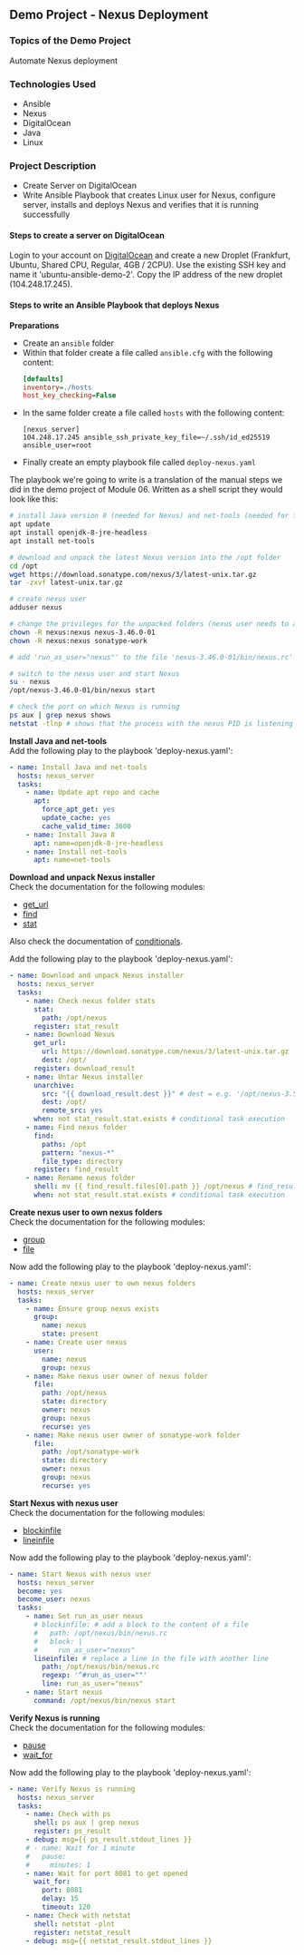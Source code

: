 ## Demo Project - Nexus Deployment

### Topics of the Demo Project
Automate Nexus deployment

### Technologies Used
- Ansible
- Nexus
- DigitalOcean
- Java
- Linux

### Project Description
- Create Server on DigitalOcean
- Write Ansible Playbook that creates Linux user for Nexus, configure server, installs and deploys Nexus and verifies that it is running successfully


#### Steps to create a server on DigitalOcean
Login to your account on [DigitalOcean](https://cloud.digitalocean.com/login) and create a new Droplet (Frankfurt, Ubuntu, Shared CPU, Regular, 4GB / 2CPU). Use the existing SSH key and name it 'ubuntu-ansible-demo-2'. Copy the IP address of the new droplet (104.248.17.245).


#### Steps to write an Ansible Playbook that deploys Nexus

**Preparations**
- Create an `ansible` folder
- Within that folder create a file called `ansible.cfg` with the following content:
  ```cfg
  [defaults]
  inventory=./hosts
  host_key_checking=False
  ```
- In the same folder create a file called `hosts` with the following content:
  ```
  [nexus_server]
  104.248.17.245 ansible_ssh_private_key_file=~/.ssh/id_ed25519 ansible_user=root
  ```
- Finally create an empty playbook file called `deploy-nexus.yaml`

The playbook we're going to write is a translation of the manual steps we did in the demo project of Module 06. Written as a shell script they would look like this:

```sh
# install Java version 8 (needed for Nexus) and net-tools (needed for final verification):
apt update
apt install openjdk-8-jre-headless
apt install net-tools

# download and unpack the latest Nexus version into the /opt folder
cd /opt
wget https://download.sonatype.com/nexus/3/latest-unix.tar.gz
tar -zxvf latest-unix.tar.gz

# create nexus user
adduser nexus

# change the privileges for the unpacked folders (nexus user needs to access both):
chown -R nexus:nexus nexus-3.46.0-01
chown -R nexus:nexus sonatype-work

# add 'run_as_user="nexus"' to the file 'nexus-3.46.0-01/bin/nexus.rc' using vim

# switch to the nexus user and start Nexus
su - nexus
/opt/nexus-3.46.0-01/bin/nexus start

# check the port on which Nexus is running
ps aux | grep nexus shows
netstat -tlnp # shows that the process with the nexus PID is listening on port 8081
```

**Install Java and net-tools**\
Add the following play to the playbook 'deploy-nexus.yaml':
```yaml
- name: Install Java and net-tools
  hosts: nexus_server
  tasks:
    - name: Update apt repo and cache
      apt:
        force_apt_get: yes
        update_cache: yes
        cache_valid_time: 3600
    - name: Install Java 8
      apt: name=openjdk-8-jre-headless
    - name: Install net-tools
      apt: name=net-tools
```

**Download and unpack Nexus installer**\
Check the documentation for the following modules:
- [get_url](https://docs.ansible.com/ansible/latest/collections/ansible/builtin/get_url_module.html)
- [find](https://docs.ansible.com/ansible/latest/collections/ansible/builtin/find_module.html)
- [stat](https://docs.ansible.com/ansible/latest/collections/ansible/builtin/stat_module.html)

Also check the documentation of [conditionals](https://docs.ansible.com/ansible/latest/playbook_guide/playbooks_conditionals.html).

Add the following play to the playbook 'deploy-nexus.yaml':
```yaml
- name: Download and unpack Nexus installer
  hosts: nexus_server
  tasks:
    - name: Check nexus folder stats
      stat:
        path: /opt/nexus
      register: stat_result
    - name: Download Nexus
      get_url:
        url: https://download.sonatype.com/nexus/3/latest-unix.tar.gz
        dest: /opt/
      register: download_result
    - name: Untar Nexus installer
      unarchive:
        src: "{{ download_result.dest }}" # dest = e.g. '/opt/nexus-3.58.1-02-unix.tar.gz'
        dest: /opt/
        remote_src: yes
      when: not stat_result.stat.exists # conditional task execution 
    - name: Find nexus folder
      find:
        paths: /opt
        pattern: "nexus-*"
        file_type: directory
      register: find_result
    - name: Rename nexus folder
      shell: mv {{ find_result.files[0].path }} /opt/nexus # find_result.files[0].path = e.g. '/opt/nexus-3.58.1-02'
      when: not stat_result.stat.exists # conditional task execution   
```

**Create nexus user to own nexus folders**\
Check the documentation for the following modules:
- [group](https://docs.ansible.com/ansible/latest/collections/ansible/builtin/group_module.html)
- [file](https://docs.ansible.com/ansible/latest/collections/ansible/builtin/file_module.html)

Now add the following play to the playbook 'deploy-nexus.yaml':
```yaml
- name: Create nexus user to own nexus folders
  hosts: nexus_server
  tasks:
    - name: Ensure group nexus exists
      group:
        name: nexus
        state: present
    - name: Create user nexus
      user:
        name: nexus
        group: nexus
    - name: Make nexus user owner of nexus folder
      file:
        path: /opt/nexus
        state: directory
        owner: nexus
        group: nexus
        recurse: yes
    - name: Make nexus user owner of sonatype-work folder
      file:
        path: /opt/sonatype-work
        state: directory
        owner: nexus
        group: nexus
        recurse: yes
```

**Start Nexus with nexus user**\
Check the documentation for the following modules:
- [blockinfile](https://docs.ansible.com/ansible/latest/collections/ansible/builtin/blockinfile_module.html)
- [lineinfile](https://docs.ansible.com/ansible/latest/collections/ansible/builtin/lineinfile_module.html)

Now add the following play to the playbook 'deploy-nexus.yaml':
```yaml
- name: Start Nexus with nexus user
  hosts: nexus_server
  become: yes
  become_user: nexus
  tasks:
    - name: Set run_as_user nexus
      # blockinfile: # add a block to the content of a file
      #   path: /opt/nexus/bin/nexus.rc
      #   block: |
      #     run_as_user="nexus"
      lineinfile: # replace a line in the file with another line
        path: /opt/nexus/bin/nexus.rc
        regexp: '^#run_as_user=""'
        line: run_as_user="nexus"
    - name: Start nexus
      command: /opt/nexus/bin/nexus start
```

**Verify Nexus is running**\
Check the documentation for the following modules:
- [pause](https://docs.ansible.com/ansible/latest/collections/ansible/builtin/pause_module.html)
- [wait_for](https://docs.ansible.com/ansible/latest/collections/ansible/builtin/wait_for_module.html)

Now add the following play to the playbook 'deploy-nexus.yaml':
```yaml
- name: Verify Nexus is running
  hosts: nexus_server
  tasks:
    - name: Check with ps
      shell: ps aux | grep nexus
      register: ps_result
    - debug: msg={{ ps_result.stdout_lines }}
    # - name: Wait for 1 minute
    #   pause:
    #     minutes: 1
    - name: Wait for port 8081 to get opened
      wait_for:
        port: 8081
        delay: 15
        timeout: 120
    - name: Check with netstat
      shell: netstat -plnt
      register: netstat_result
    - debug: msg={{ netstat_result.stdout_lines }}
```
